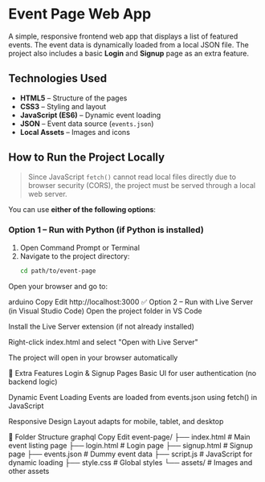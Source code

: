 #  Event Page Web App

A simple, responsive frontend web app that displays a list of featured events. The event data is dynamically loaded from a local JSON file. The project also includes a basic **Login** and **Signup** page as an extra feature.


##  Technologies Used

- **HTML5** – Structure of the pages  
- **CSS3** – Styling and layout  
- **JavaScript (ES6)** – Dynamic event loading  
- **JSON** – Event data source (`events.json`)  
- **Local Assets** – Images and icons  

##  How to Run the Project Locally

> Since JavaScript `fetch()` cannot read local files directly due to browser security (CORS), the project must be served through a local web server.

You can use **either of the following options**:

### Option 1 – Run with Python (if Python is installed)

1. Open Command Prompt or Terminal
2. Navigate to the project directory:
   ```bash
   cd path/to/event-page
Open your browser and go to:

arduino
Copy
Edit
http://localhost:3000
✅ Option 2 – Run with Live Server (in Visual Studio Code)
Open the project folder in VS Code

Install the Live Server extension (if not already installed)

Right-click index.html and select "Open with Live Server"

The project will open in your browser automatically

🌟 Extra Features
Login & Signup Pages
Basic UI for user authentication (no backend logic)

Dynamic Event Loading
Events are loaded from events.json using fetch() in JavaScript

Responsive Design
Layout adapts for mobile, tablet, and desktop

📁 Folder Structure
graphql
Copy
Edit
event-page/
├── index.html         # Main event listing page
├── login.html         # Login page
├── signup.html        # Signup page
├── events.json        # Dummy event data
├── script.js          # JavaScript for dynamic loading
├── style.css          # Global styles
└── assets/            # Images and other assets

